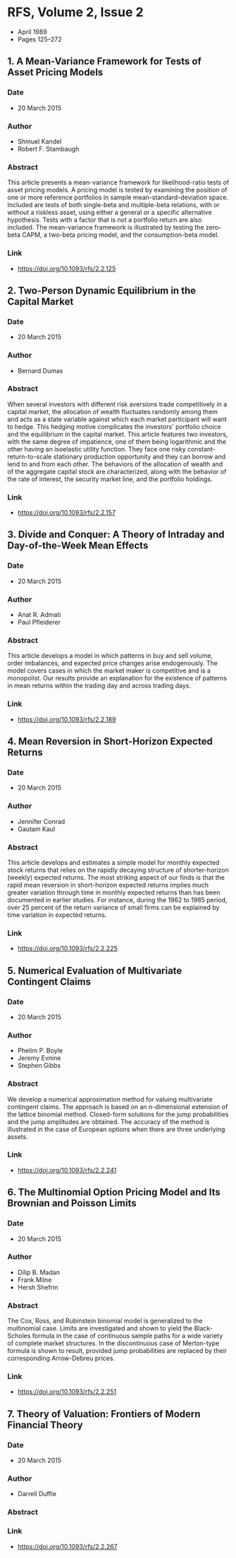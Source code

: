 # RFS, Volume 2, Issue 2
- April 1989
- Pages 125–272

## 1. A Mean-Variance Framework for Tests of Asset Pricing Models
### Date
- 20 March 2015
### Author
- Shmuel Kandel
- Robert F. Stambaugh
### Abstract
This article presents a mean-variance framework for likelihood-ratio tests of asset pricing models. A pricing model is tested by examining the position of one or more reference portfolios in sample mean-standard-deviation space. Included are tests of both single-beta and multiple-beta relations, with or without a riskless asset, using either a general or a specific alternative hypothesis. Tests with a factor that is not a portfolio return are also included. The mean-variance framework is illustrated by testing the zero-beta CAPM, a two-beta pricing model, and the consumption-beta model.
### Link
- https://doi.org/10.1093/rfs/2.2.125

## 2. Two-Person Dynamic Equilibrium in the Capital Market
### Date
- 20 March 2015
### Author
- Bernard Dumas
### Abstract
When several investors with different risk aversions trade competitively in a capital market, the allocation of wealth fluctuates randomly among them and acts as a state variable against which each market participant will want to hedge. This hedging motive complicates the investors' portfolio choice and the equilibrium in the capital market. This article features two investors, with the same degree of impatience, one of them being logarithmic and the other having an isoelastic utility function. They face one risky constant-return-to-scale stationary production opportunity and they can borrow and lend to and from each other. The behaviors of the allocation of wealth and of the aggregate capital stock are characterized, along with the behavior of the rate of interest, the security market line, and the portfolio holdings.
### Link
- https://doi.org/10.1093/rfs/2.2.157

## 3. Divide and Conquer: A Theory of Intraday and Day-of-the-Week Mean Effects
### Date
- 20 March 2015
### Author
- Anat R. Admati
- Paul Pfleiderer
### Abstract
This article develops a model in which patterns in buy and sell volume, order imbalances, and expected price changes arise endogenously. The model covers cases in which the market maker is competitive and is a monopolist. Our results provide an explanation for the existence of patterns in mean returns within the trading day and across trading days.
### Link
- https://doi.org/10.1093/rfs/2.2.189

## 4. Mean Reversion in Short-Horizon Expected Returns
### Date
- 20 March 2015
### Author
- Jennifer Conrad
- Gautam Kaul
### Abstract
This article develops and estimates a simple model for monthly expected stock returns that relies on the rapidly decaying structure of shorter-horizon (weekly) expected returns. The most striking aspect of our finds is that the rapid mean reversion in short-horizon expected returns implies much greater variation through time in monthly expected returns than has been documented in earlier studies. For instance, during the 1962 to 1985 period, over 25 percent of the return variance of small firms can be explained by time variation in expected returns.
### Link
- https://doi.org/10.1093/rfs/2.2.225

## 5. Numerical Evaluation of Multivariate Contingent Claims
### Date
- 20 March 2015
### Author
- Phelim P. Boyle
- Jeremy Evnine
- Stephen Gibbs
### Abstract
We develop a numerical approximation method for valuing multivariate contingent claims. The approach is based on an n-dimensional extension of the lattice binomial method. Closed-form solutions for the jump probabilities and the jump amplitudes are obtained. The accuracy of the method is illustrated in the case of European options when there are three underlying assets.
### Link
- https://doi.org/10.1093/rfs/2.2.241

## 6. The Multinomial Option Pricing Model and Its Brownian and Poisson Limits
### Date
- 20 March 2015
### Author
- Dilip B. Madan
- Frank Milne
- Hersh Shefrin
### Abstract
The Cox, Ross, and Rubinstein binomial model is generalized to the multinomial case. Limits are investigated and shown to yield the Black-Scholes formula in the case of continuous sample paths for a wide variety of complete market structures. In the discontinuous case of Merton-type formula is shown to result, provided jump probabilities are replaced by their corresponding Arrow-Debreu prices.
### Link
- https://doi.org/10.1093/rfs/2.2.251

## 7. Theory of Valuation: Frontiers of Modern Financial Theory
### Date
- 20 March 2015
### Author
- Darrell Duffie
### Abstract

### Link
- https://doi.org/10.1093/rfs/2.2.267

